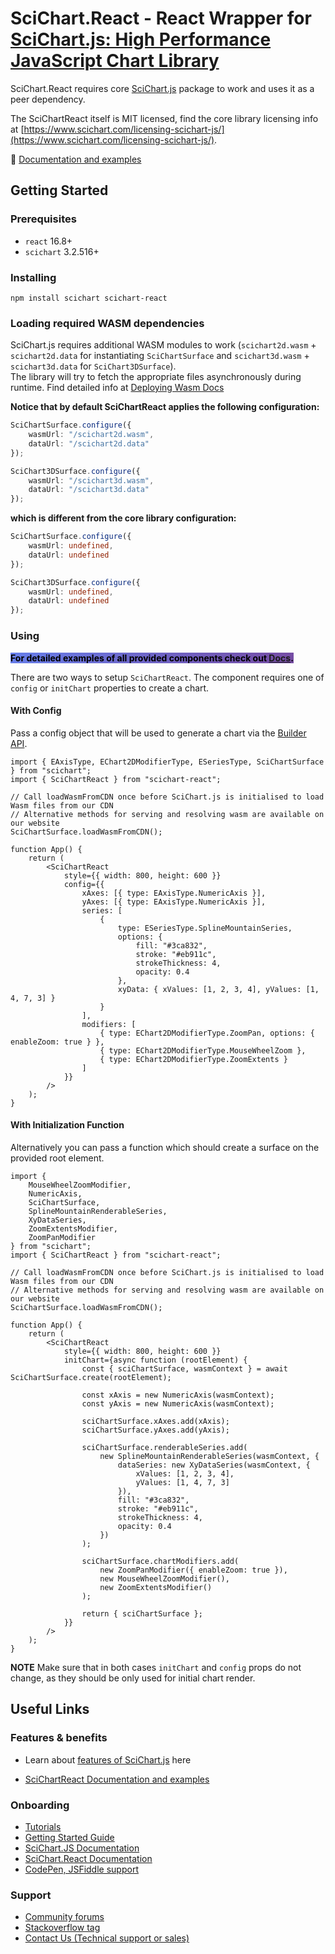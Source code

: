 # SciChart.React - React Wrapper for [SciChart.js: High Performance JavaScript Chart Library](https://www.npmjs.com/package/scichart)

SciChart.React requires core [SciChart.js](https://www.npmjs.com/package/scichart) package to work and uses it as a peer dependency.

The SciChartReact itself is MIT licensed, find the core library licensing info at [https://www.scichart.com/licensing-scichart-js/](https://www.scichart.com/licensing-scichart-js/).

:ledger: [Documentation and examples](https://abtsoftware.github.io/scichart-react/?path=/docs/example-scichartreact--docs)

## Getting Started

### Prerequisites

-   `react` 16.8+
-   `scichart` 3.2.516+

### Installing

```
npm install scichart scichart-react
```

### Loading required WASM dependencies

SciChart.js requires additional WASM modules to work (`scichart2d.wasm` + `scichart2d.data` for instantiating `SciChartSurface` and `scichart3d.wasm` + `scichart3d.data` for `SciChart3DSurface`).  
The library will try to fetch the appropriate files asynchronously during runtime.
Find detailed info at [Deploying Wasm Docs](https://www.scichart.com/documentation/js/current/Deploying%20Wasm%20or%20WebAssembly%20and%20Data%20Files%20with%20your%20app.html)

**Notice that by default SciChartReact applies the following configuration:**

```typescript
SciChartSurface.configure({
    wasmUrl: "/scichart2d.wasm",
    dataUrl: "/scichart2d.data"
});

SciChart3DSurface.configure({
    wasmUrl: "/scichart3d.wasm",
    dataUrl: "/scichart3d.data"
});
```

**which is different from the core library configuration:**

```typescript
SciChartSurface.configure({
    wasmUrl: undefined,
    dataUrl: undefined
});

SciChart3DSurface.configure({
    wasmUrl: undefined,
    dataUrl: undefined
});
```

### Using

**<span style="color: black;background-image: linear-gradient(135deg, #667eea 0%, #764ba2 100%);">For detailed examples of all provided components check out [Docs](https://abtsoftware.github.io/scichart-react/?path=/docs/example-scichartreact--docs).</span>**

There are two ways to setup `SciChartReact`.
The component requires one of `config` or `initChart` properties to create a chart.

#### With Config

Pass a config object that will be used to generate a chart via the [Builder API](https://www.scichart.com/documentation/js/current/Intro%20to%20the%20Builder%20API.html).

```tsx
import { EAxisType, EChart2DModifierType, ESeriesType, SciChartSurface } from "scichart";
import { SciChartReact } from "scichart-react";

// Call loadWasmFromCDN once before SciChart.js is initialised to load Wasm files from our CDN
// Alternative methods for serving and resolving wasm are available on our website
SciChartSurface.loadWasmFromCDN();

function App() {
    return (
        <SciChartReact
            style={{ width: 800, height: 600 }}
            config={{
                xAxes: [{ type: EAxisType.NumericAxis }],
                yAxes: [{ type: EAxisType.NumericAxis }],
                series: [
                    {
                        type: ESeriesType.SplineMountainSeries,
                        options: {
                            fill: "#3ca832",
                            stroke: "#eb911c",
                            strokeThickness: 4,
                            opacity: 0.4
                        },
                        xyData: { xValues: [1, 2, 3, 4], yValues: [1, 4, 7, 3] }
                    }
                ],
                modifiers: [
                    { type: EChart2DModifierType.ZoomPan, options: { enableZoom: true } },
                    { type: EChart2DModifierType.MouseWheelZoom },
                    { type: EChart2DModifierType.ZoomExtents }
                ]
            }}
        />
    );
}
```

#### With Initialization Function

Alternatively you can pass a function which should create a surface on the provided root element.

```tsx
import {
    MouseWheelZoomModifier,
    NumericAxis,
    SciChartSurface,
    SplineMountainRenderableSeries,
    XyDataSeries,
    ZoomExtentsModifier,
    ZoomPanModifier
} from "scichart";
import { SciChartReact } from "scichart-react";

// Call loadWasmFromCDN once before SciChart.js is initialised to load Wasm files from our CDN
// Alternative methods for serving and resolving wasm are available on our website
SciChartSurface.loadWasmFromCDN();

function App() {
    return (
        <SciChartReact
            style={{ width: 800, height: 600 }}
            initChart={async function (rootElement) {
                const { sciChartSurface, wasmContext } = await SciChartSurface.create(rootElement);

                const xAxis = new NumericAxis(wasmContext);
                const yAxis = new NumericAxis(wasmContext);

                sciChartSurface.xAxes.add(xAxis);
                sciChartSurface.yAxes.add(yAxis);

                sciChartSurface.renderableSeries.add(
                    new SplineMountainRenderableSeries(wasmContext, {
                        dataSeries: new XyDataSeries(wasmContext, {
                            xValues: [1, 2, 3, 4],
                            yValues: [1, 4, 7, 3]
                        }),
                        fill: "#3ca832",
                        stroke: "#eb911c",
                        strokeThickness: 4,
                        opacity: 0.4
                    })
                );

                sciChartSurface.chartModifiers.add(
                    new ZoomPanModifier({ enableZoom: true }),
                    new MouseWheelZoomModifier(),
                    new ZoomExtentsModifier()
                );

                return { sciChartSurface };
            }}
        />
    );
}
```

**NOTE** Make sure that in both cases `initChart` and `config` props do not change, as they should be only used for initial chart render.

## Useful Links

### Features & benefits

-   Learn about [features of SciChart.js](https://scichart.com/javascript-chart-features) here

-   [SciChartReact Documentation and examples](https://abtsoftware.github.io/scichart-react/?path=/docs/example-scichartreact--docs)

### Onboarding

-   [Tutorials](https://www.scichart.com/documentation/js/current/webframe.html#Tutorial%2001%20-%20Setting%20up%20a%20Project%20with%20SciChart.js.html)
-   [Getting Started Guide](https://scichart.com/getting-started/scichart-javascript/)
-   [SciChart.JS Documentation](https://www.scichart.com/documentation/js/current/webframe.html)
-   [SciChart.React Documentation](https://abtsoftware.github.io/scichart-react/?path=/docs/example-scichartreact--docs)
-   [CodePen, JSFiddle support](https://www.scichart.com/blog/codepen-codesandbox-and-jsfiddle-support-in-scichart-js/)

### Support

-   [Community forums](https://scichart.com/questions)
-   [Stackoverflow tag](https://stackoverflow.com/tags/scichart)
-   [Contact Us (Technical support or sales)](https://scichart.com/contact-us)
